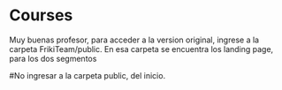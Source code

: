 # Courses
Muy buenas profesor, para acceder a la version original, ingrese a la carpeta FrikiTeam/public.
En esa carpeta se encuentra los landing page, para los dos segmentos

#No ingresar a la carpeta public, del inicio.
